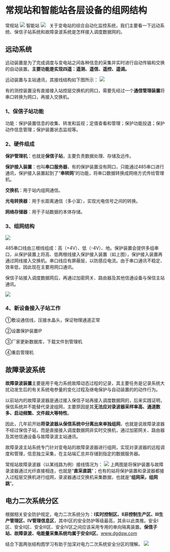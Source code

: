 
# 常规站和智能站各层设备的组网结构

常规站
![](https://raw.githubusercontent.com/LeroyK111/pictureBed/master/20250112220431.png)
智能站
![](https://raw.githubusercontent.com/LeroyK111/pictureBed/master/20250112220631.png)
  关于变电站的综合自动化监控系统，我们主要看一下远动系统、保信子站系统和故障录波系统是怎样接入调度数据网的。


## 远动系统

远动装置是为了完成调度与变电站之间各种信息的采集并实时进行自动传输和交换的自动装置。**主要功能是实现四遥：遥测、遥信、遥控、遥调。**

远动装置与主站通讯，其接线结构如下图所示：
![](https://raw.githubusercontent.com/LeroyK111/pictureBed/master/20250112220731.png)

有的测控装置没有直接接入站控层交换机的网口，需要先经过一个**通信管理装置**将串口转换为网口，再接入交换机。

### 1、保信子站功能

功能：保护装置信息的收集、转发和监视；定值查看和管理；保护功能投退；保护动作信息管理；保护装置状态监视等。


### 2、硬件组成
**保护管理机**：也就是**保信子站**，主要负责数据处理、存储及远传。

**保护接入装置**：也叫**串口服务器**，有的保护装置没有网口，只能通过485串口进行通讯，保护接入装置起到了“**串转网**”的功能，将串口数据转换成网络方式传给管理机。

**交换机**：用于站内组网通信。

**光电转换器**：用于长距离通信（多小室），实现光电信号之间的转换。

**网络存储器**：用于子站数据的本体存储。


### 3、组网结构
![](../readme.assets/Pasted%20image%2020250112221000.png)


485串口线由三根线组成：高（+4V）、低（-4V）、地。保护装置会提供多组串口，从保护装置上将高、低两根线接入保护接入装置（如上图），保护接入装置再通过网线接入交换机。串口线应有屏蔽层，以防感应电流。由于串口通讯不稳定、效率低，因此现在主要用网口通讯。

保信子站接入调度数据网后，再通过加密网关、路由器及其他信通设备与保信主站通讯。

![](../readme.assets/Pasted%20image%2020250112221104.png)

### 4、新设备接入子站工作

①敷设通信线，压接水晶头，保证物理通道正常

②设置保护装置IP

③厂家更新数据库，下载文件到管理机

④重启管理机


## 故障录波系统
**故障录波装置**主要是用于电力系统故障动态过程的记录，其主要任务是记录系统大扰动发生后的有关系统电参量的变化过程及继电保护与自动装置的的动作行为。

以前站内的故障录波器是通过接入保信子站再接入调度数据网的，后来实践证明，保信系统并不能替代录波组网，主要原因是其**无法应对录波器采样率高、通道数多、启动频繁、文件超大等特性**。

因此，几年前开始**将录波器从保信系统中分离出来单独组网**，也就是说故障录波器不经过保信子站，而是直接接入调度数据网非实时交换机，通过加密网关、路由器及其他信通设备与故障录波主站通讯。

故障录波主站系统专门针对变电站的故障录波器进行组网，实现对录波器的远程调度和管理，信息独立采集，在主站端汇总并存储到指定的数据服务器。

常规站故障录波器（以某线路为例）接线情况为：
![](https://raw.githubusercontent.com/LeroyK111/pictureBed/master/20250112221201.png)
上两图是将保护装置与故障录波器通过光纤直接相连，也就是“**直采直跳**”；也有的站将保护装置和录波器都接入过程层交换机进行组网，录波器通过交换机采集数据，也就是“**组网采，组网跳**”。
## 电力二次系统分区
根据相关安全防护规定，电力二次系统分为：**I实时控制区、II非控制生产区、III生产管理区、IV管理信息区**，其中I区的安全防护等级最高，其余以此类推。安全I区、安全II区、安全III区、安全IV区之间应该采用专用的单向隔离装置。**保信子站、故障录波、电能量采集系统均属于安全II区**。www.dgdqw.com

结合下面两张结构图学习有助于加深对电力二次系统安全分区的理解。
![](https://raw.githubusercontent.com/LeroyK111/pictureBed/master/20250112220403.png)

